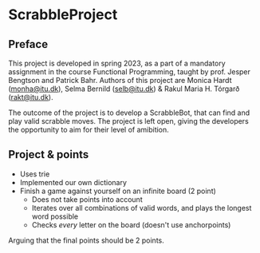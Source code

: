 # ScrabbleProject

## Preface

This project is developed in spring 2023, as a part of a mandatory assignment in the course Functional Programming, taught by prof. Jesper Bengtson and Patrick Bahr. Authors of this project are Monica Hardt (monha@itu.dk), Selma Bernild (selb@itu.dk) & Rakul Maria H. Tórgarð (rakt@itu.dk).

The outcome of the project is to develop a ScrabbleBot, that can find and play valid scrabble moves. The project is left open, giving the developers the opportunity to aim for their level of amibition.

## Project & points

- Uses trie
- Implemented our own dictionary
- Finish a game against yourself on an infinite board (2 point)
  - Does not take points into account
  - Iterates over all combinations of valid words, and plays the longest word possible
  - Checks *every* letter on the board (doesn't use anchorpoints)

Arguing that the final points should be 2 points.
